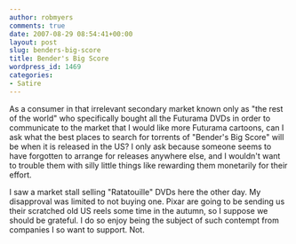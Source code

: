 ```yaml
---
author: robmyers
comments: true
date: 2007-08-29 08:54:41+00:00
layout: post
slug: benders-big-score
title: Bender's Big Score
wordpress_id: 1469
categories:
- Satire
---
```


As a consumer in that irrelevant secondary market known only as "the rest of the world" who specifically bought all the Futurama DVDs in order to communicate to the market that I would like more Futurama cartoons, can I ask what the best places to search for torrents of "Bender's Big Score" will be when it is released in the US? I only ask because someone seems to have forgotten to arrange for releases anywhere else, and I wouldn't want to trouble them with silly little things like rewarding them monetarily for their effort.  
  
I saw a market stall selling "Ratatouille" DVDs here the other day. My disapproval was limited to not buying one. Pixar are going to be sending us their scratched old US reels some time in the autumn, so I suppose we should be grateful. I do so enjoy being the subject of such contempt from companies I so want to support. Not.  


